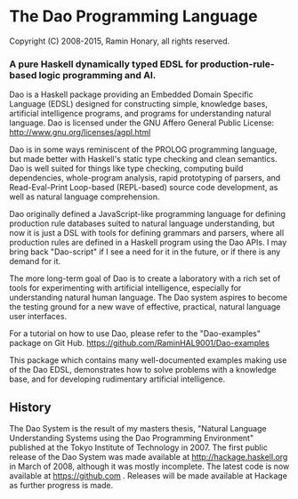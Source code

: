 # The Dao Programming Language
Copyright (C) 2008-2015, Ramin Honary, all rights reserved.

### A pure Haskell dynamically typed EDSL for production-rule-based logic programming and AI.

Dao is a Haskell package providing an Embedded Domain Specific
Language (EDSL) designed for constructing simple, knowledge bases,
artificial intelligence programs, and programs for understanding
natural language.
Dao is licensed under the GNU Affero General Public License:
	http://www.gnu.org/licenses/agpl.html

Dao is in some ways reminiscent of the PROLOG programming language,
but made better with Haskell's static type checking and clean
semantics. Dao is well suited for things like type checking, computing
build dependencies, whole-program analysis, rapid prototyping of
parsers, and Read-Eval-Print Loop-based (REPL-based) source code
development, as well as natural language comprehension.

Dao originally defined a JavaScript-like programming language for
defining production rule databases suited to natural language
understanding, but now it is just a DSL with tools for defining
grammars and parsers, where all production rules are defined in a
Haskell program using the Dao APIs. I may bring back "Dao-script" if I
see a need for it in the future, or if there is any demand for it.

The more long-term goal of Dao is to create a laboratory with a rich
set of tools for experimenting with artificial intelligence,
especially for understanding natural human language. The Dao system
aspires to become the testing ground for a new wave of effective,
practical, natural language user interfaces.

For a tutorial on how to use Dao, please refer to the "Dao-examples"
package on Git Hub. <https://github.com/RaminHAL9001/Dao-examples>

This package which contains many well-documented examples making use
of the Dao EDSL, demonstrates how to solve problems with a knowledge
base, and for developing rudimentary artificial intelligence.

## History
The Dao System is the result of my masters thesis, "Natural Language
Understanding Systems using the Dao Programming Environment" published
at the Tokyo Institute of Technology in 2007. The first public release
of the Dao System was made available at <http://hackage.haskell.org> in
March of 2008, although it was mostly incomplete. The latest code is now
available at <https://github.com> . Releases will be made available at
Hackage as further progress is made.

